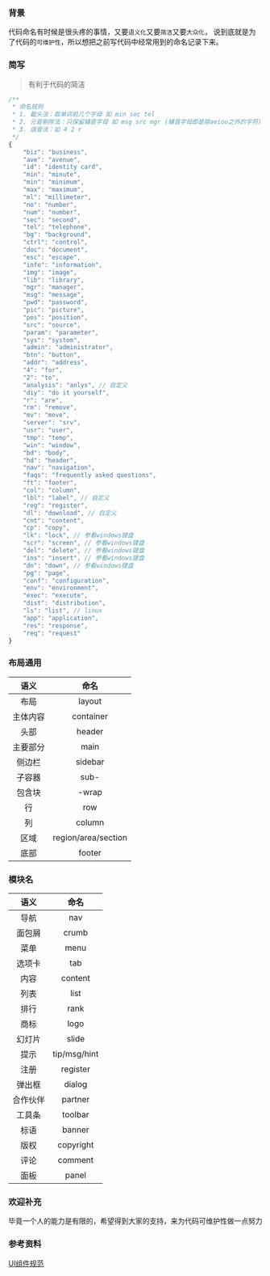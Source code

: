 ### 背景
代码命名有时候是很头疼的事情，又要`语义化`又要`简洁`又要`大众化`，
说到底就是为了代码的`可维护性`，所以想把之前写代码中经常用到的命名记录下来。

### 简写

> 有利于代码的简洁

```javascript
/**
 * 命名规则
 * 1. 截头法：取单词前几个字母 如 min sec tel
 * 2. 元音剔除法：只保留辅音字母 如 msg src mgr (辅音字母即是除aeiou之外的字符)
 * 3. 谐音法：如 4 2 r
 */
{
	"biz": "business",
	"ave": "avenue",
	"id": "identity card",
	"min": "minute",
	"min": "minimum",
	"max": "maximum",
	"ml": "millimeter",
	"no": "number",
	"num": "number",
	"sec": "second",
	"tel": "telephone",
	"bg": "background",
	"ctrl": "control",
	"doc": "document",
	"esc": "escape",
	"info": "information",
	"img": "image",
	"lib": "library",
	"mgr": "manager",
	"msg": "message",
	"pwd": "password",
	"pic": "picture",
	"pos": "position",
	"src": "source",
	"param": "parameter",
	"sys": "system",
	"admin": "administrator",
	"btn": "button",
	"addr": "address",
	"4": "for",
	"2": "to",
	"analysis": "anlys", // 自定义
	"diy": "do it yourself",
	"r": "are",
	"rm": "remove",
	"mv": "move",
	"server": "srv",
	"usr": "user",
	"tmp": "temp",
	"win": "window",
	"bd": "body",
	"hd": "header",
	"nav": "navigation",
	"faqs": "frequently asked questions",
	"ft": "footer",
	"col": "column",
	"lbl": "label", // 自定义
	"reg": "register",
	"dl": "download", // 自定义
	"cnt": "content",
	"cp": "copy",
	"lk": "lock", // 参看windows键盘
	"scr": "screen", // 参看windows键盘
	"del": "delete", // 参看windows键盘
	"ins": "insert", // 参看windows键盘
	"dn": "down", // 参看windows键盘
	"pg": "page",
	"conf": "configuration",
	"env": "environment",
	"exec": "execute",
	"dist": "distribution",
	"ls": "list", // linux
	"app": "application",
	"res": "response",
	"req": "request"
}
```

### 布局通用

| 语义 | 命名 |
| :--: | :--: |
|布局|layout|
|主体内容|container|
|头部|header|
|主要部分|main|
|侧边栏|sidebar|
|子容器|sub-|
|包含块|-wrap|
|行|row|
|列|column|
|区域|region/area/section|
|底部|footer|


### 模块名

| 语义 | 命名 |
| :--: | :--: |
|导航|nav|
|面包屑|crumb|
|菜单|menu|
|选项卡|tab|
|内容|content|
|列表|list|
|排行|rank|
|商标|logo|
|幻灯片|slide|
|提示|tip/msg/hint|
|注册|register|
|弹出框|dialog|
|合作伙伴|partner|
|工具条|toolbar|
|标语|banner|
|版权|copyright|
|评论|comment|
|面板|panel|



### 欢迎补充
毕竟一个人的能力是有限的，希望得到大家的支持，来为代码可维护性做一点努力


### 参考资料
[UI组件规范](http://huixisheng.github.io/fed/docs/ui-coding-style.html)